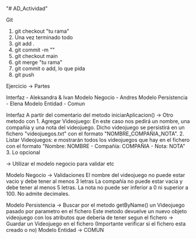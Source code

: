 "# AD_Actividad" 

Git
  1. git checkout "tu rama"
  2. Una vez terminado todo
  3. git add .
  4. git commit -m ""
  5. git checkout main
  6. git merge "tu rama"
  7. git commit o add, lo que pida
  8. git push

Ejercicio
-> Partes

Interfaz - Aleksandra & Ivan
Modelo Negocio - Andres
Modelo Persistencia - Elena
Modelo Entidad - Comun

Interfaz
A partir del comentario del metodo iniciarAplicacion() 
 -> Otro metodo con
     1. Agregar Videojuego: En este caso nos pedirá un nombre, una compañía y una nota del videojuego. Dicho videojuego se persistirá en 
        un fichero "videojuegos.txt" con el formato "NOMBRE_COMPAÑIA_NOTA".
     2. Listar Videojuegos: e mostrarán todos los videojuegos que hay en el fichero con el formato "Nombre: NOMBRE - Compañía: COMPAÑIA -           Nota: NOTA"
     3. Lo opcional

 -> Utilizar el modelo negocio para validar etc
 
Modelo Negocio
 -> Validaciones
     El nombre del videojuego no puede estar vacio y debe tener al menos 3 letras
     La compañía no puede estar vacia y debe tener al menos 5 letras.
     La nota no puede ser inferior a 0 ni superior a 100. No admite decimales.
     
Modelo Persistencia
 -> Buscar por el metodo getByName() un Videojuego pasado por parametro en el fichero
     Este metodo devuelve un nuevo objeto videojuego con los atributos que deberia de tener segun el fichero
 -> Guardar un Videojuego en el fichero (Importante verificar si el fichero esta creado o no)
Modelo Entidad
-> COMUN
